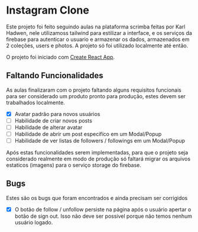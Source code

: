 # Instagram Clone

Este projeto foi feito seguindo aulas na plataforma scrimba feitas por Karl Hadwen, nele  utilizamoss tailwind para estilizar a interface, e os serviços da firebase para autenticar o usuario e armazenar os dados, armazenados em 2 coleções, users e photos. A projeto só foi utilizado localmente até então.

O projeto foi iniciado com [Create React App](https://github.com/facebook/create-react-app).

## Faltando Funcionalidades

As aulas finalizaram com o projeto faltando alguns requisitos funcionais para ser considerado um produto pronto para produção, estes devem ser trabalhados localmente.

- [x] Avatar padrão para novos usuários
- [ ] Habilidade de criar novos posts
- [ ] Habilidade de alterar avatar
- [ ] Habilidade de abrir um post especifíco em um Modal/Popup
- [ ] Habilidade de ver listas de followers / followings em um Modal/Popup

Após estas funcionalidades serem implementadas, para que o projeto seja considerado realmente em modo de produção só faltará migrar os arquivos estaticos (imagens) para o serviço storage do firebase.

## Bugs

Estes são os bugs que foram encontrados e ainda precisam ser corrigidos

- [x] O botão de follow / unfollow persiste na página após o usuário apertar o botão de sign out. Isso não deve ser possivel porque não temos nenhum usuário logado.